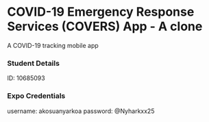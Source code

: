 # COVID-19 Emergency Response Services (COVERS) App - A clone
A COVID-19 tracking mobile app


### Student Details
ID: 10685093



### Expo Credentials
username: akosuanyarkoa
password: @Nyharkxx25
